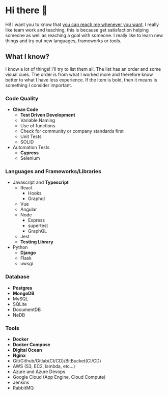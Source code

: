 # Hi there 👋

Hi! I want you to know that [you can reach me whenever you want](https://linktr.ee/guitart). I really like team work and teaching, this is because get satisfaction helping someone as well as reaching a goal with someone. I really like to learn new things and try out new languages, frameworks or tools.

## What I know?
I know a lot of things! I'll try to list them all. The list has an order and some visual cues. The order is from what I worked more and therefore know better to what I have less experience. If the item is bold, then it means is something I consider important.

### Code Quality
* __Clean Code__
  - __Test Driven Development__
  - Variable Naming
  - Use of functions
  - Check for community or company standards first
  - Unit Tests
  - SOLID
* Automation Tests
  - __Cypress__
  - Selenium
  
### Languages and Frameworks/Libraries
* Javascript and __Typescript__
  * React
    - Hooks
    - Graphql
  * Vue
  * Angular
  * Node
    - Express
    - supertest
    - GraphQL
  * Jest
  * __Testing Library__
* Python
  * __Django__
  * Flask
  * uwsgi

### Database
* __Postgres__
* __MongoDB__
* MySQL
* SQLite
* DocumentDB
* NeDB

### Tools
* __Docker__
* __Docker Compose__
* __Digital Ocean__
* __Nginx__
* Git/Github/Gitlab(CI/CD)/BitBucket(CI/CD)
* AWS (S3, EC2, lambda, etc...)
* Azure and Azure Devops
* Google Cloud (App Engine, Cloud Compute)
* Jenkins
* RabbitMQ


<!--
**guitartsword/guitartsword** is a ✨ _special_ ✨ repository because its `README.md` (this file) appears on your GitHub profile.

Here are some ideas to get you started:

- 🔭 I’m currently working on ...
- 🌱 I’m currently learning ...
- 👯 I’m looking to collaborate on ...
- 🤔 I’m looking for help with ...
- 💬 Ask me about ...
- 📫 How to reach me: ...
- 😄 Pronouns: ...
- ⚡ Fun fact: ...
-->
